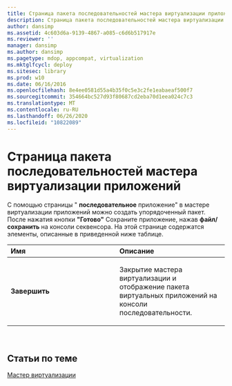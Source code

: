 ```yaml
---
title: Страница пакета последовательностей мастера виртуализации приложений
description: Страница пакета последовательностей мастера виртуализации приложений
author: dansimp
ms.assetid: 4c603d6a-9139-4867-a085-c6d6b517917e
ms.reviewer: ''
manager: dansimp
ms.author: dansimp
ms.pagetype: mdop, appcompat, virtualization
ms.mktglfcycl: deploy
ms.sitesec: library
ms.prod: w10
ms.date: 06/16/2016
ms.openlocfilehash: 8e4ee0581d55a4b35f0c5e3c2fe1eabaeaf500f7
ms.sourcegitcommit: 354664bc527d93f80687cd2eba70d1eea024c7c3
ms.translationtype: MT
ms.contentlocale: ru-RU
ms.lasthandoff: 06/26/2020
ms.locfileid: "10822089"
---
```

# Страница пакета последовательностей мастера виртуализации приложений


С помощью страницы " **последовательное** приложение" в мастере виртуализации приложений можно создать упорядоченный пакет. После нажатия кнопки **"Готово"** Сохраните приложение, нажав **файл/сохранить** на консоли секвенсора. На этой странице содержатся элементы, описанные в приведенной ниже таблице.

<table>
<colgroup>
<col width="50%" />
<col width="50%" />
</colgroup>
<thead>
<tr class="header">
<th align="left">Имя</th>
<th align="left">Описание</th>
</tr>
</thead>
<tbody>
<tr class="odd">
<td align="left"><p><strong>Завершить</strong></p></td>
<td align="left"><p>Закрытие мастера виртуализации и отображение пакета виртуальных приложений на консоли последовательности.</p></td>
</tr>
</tbody>
</table>

 

## Статьи по теме


[Мастер виртуализации](sequencing-wizard.md)

 

 





